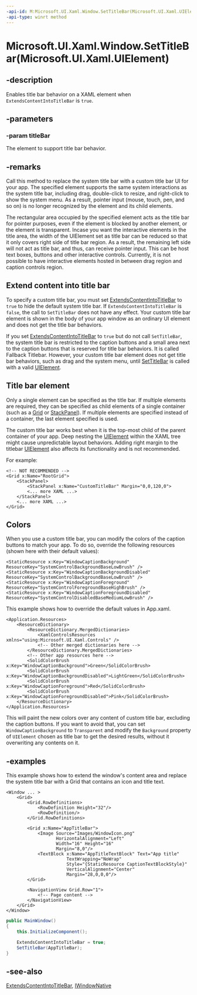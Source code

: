```yaml
---
-api-id: M:Microsoft.UI.Xaml.Window.SetTitleBar(Microsoft.UI.Xaml.UIElement)
-api-type: winrt method
---
```


# Microsoft.UI.Xaml.Window.SetTitleBar(Microsoft.UI.Xaml.UIElement)

<!--
public void SetTitleBar (Microsoft.UI.Xaml.UIElement titleBar);
-->

## -description

Enables title bar behavior on a XAML element when `ExtendsContentIntoTitleBar` is `true`.

## -parameters

### -param titleBar

The element to support title bar behavior.

## -remarks

Call this method to replace the system title bar with a custom title bar UI for your app. The specified element supports the same system interactions as the system title bar, including drag, double-click to resize, and right-click to show the system menu. As a result, pointer input (mouse, touch, pen, and so on) is no longer recognized by the element and its child elements.

The rectangular area occupied by the specified element acts as the title bar for pointer purposes, even if the element is blocked by another element, or the element is transparent.
Incase you want the interactive elements in the title area, the width of the UIElement set as title bar can be reduced so that it only covers right side of title bar region. As a result, the remaining left side will not act as title bar, and thus, can receive pointer input. This can be host text boxes, buttons and other interactive controls. Currently, it is not possible to have interactive elements hosted in between drag region and caption controls region.
## Extend content into title bar

To specify a custom title bar, you must set [ExtendsContentIntoTitleBar](window_extendscontentintotitlebar.md) to `true` to hide the default system title bar. If `ExtendsContentIntoTitleBar` is `false`, the call to `SetTitleBar` does not have any effect. Your custom title bar element is shown in the body of your app window as an ordinary UI element and does not get the title bar behaviors.

If you set [ExtendsContentIntoTitleBar](window_extendscontentintotitlebar.md) to `true` but do not call `SetTitleBar`, the system title bar is restricted to the caption buttons and a small area next to the caption buttons that is reserved for title bar behaviors. It is called Fallback Titlebar. However, your custom title bar element does not get title bar behaviors, such as drag and the system menu, until [SetTitleBar](window_settitlebar_1494775390.md) is called with a valid [UIElement](uielement.md).

## Title bar element

Only a single element can be specified as the title bar. If multiple elements are required, they can be specified as child elements of a single container (such as a [Grid](../microsoft.ui.xaml.controls/grid.md) or [StackPanel](../microsoft.ui.xaml.controls/stackpanel.md)). If multiple elements are specified instead of a container, the last element specified is used.

The custom title bar works best when it is the top-most child of the parent container of your app. Deep nesting the [UIElement](uielement.md) within the XAML tree might cause unpredictable layout behaviors. Adding right margin to the titlebar [UIElement](uielement.md) also affects its functionality and is not recommended. 

For example:

```xaml
<!-- NOT RECOMMENDED -->
<Grid x:Name="RootGrid">
    <StackPanel>
        <StackPanel x:Name="CustomTitleBar" Margin="0,0,120,0">
        <... more XAML ...>
    </StackPanel>
    <... more XAML ...>
</Grid>
```

## Colors

When you use a custom title bar, you can modify the colors of the caption buttons to match your app.  To do so, override the following resources (shown here with their default values):

```xaml
<StaticResource x:Key="WindowCaptionBackground" ResourceKey="SystemControlBackgroundBaseLowBrush" />
<StaticResource x:Key="WindowCaptionBackgroundDisabled" ResourceKey="SystemControlBackgroundBaseLowBrush" />
<StaticResource x:Key="WindowCaptionForeground" ResourceKey="SystemControlForegroundBaseHighBrush" />
<StaticResource x:Key="WindowCaptionForegroundDisabled" ResourceKey="SystemControlDisabledBaseMediumLowBrush" />
```

This example shows how to override the default values in App.xaml.

```xaml
<Application.Resources>
    <ResourceDictionary>
        <ResourceDictionary.MergedDictionaries>
            <XamlControlsResources xmlns="using:Microsoft.UI.Xaml.Controls" />
            <!-- Other merged dictionaries here -->
        </ResourceDictionary.MergedDictionaries>
        <!-- Other app resources here -->
        <SolidColorBrush x:Key="WindowCaptionBackground">Green</SolidColorBrush>
        <SolidColorBrush x:Key="WindowCaptionBackgroundDisabled">LightGreen</SolidColorBrush>
        <SolidColorBrush x:Key="WindowCaptionForeground">Red</SolidColorBrush>
        <SolidColorBrush x:Key="WindowCaptionForegroundDisabled">Pink</SolidColorBrush>
    </ResourceDictionary>
</Application.Resources>
```
This will paint the new colors over any content of custom title bar, excluding the caption buttons. If you want to avoid that, you can set `WindowCaptionBackground` to `Transparent` and modify the `Background` property of `UIElement` chosen as title bar to get the desired results, without it overwriting any contents on it.
## -examples

This example shows how to extend the window's content area and replace the system title bar with a Grid that contains an icon and title text.

```xaml
<Window ... >
    <Grid>
        <Grid.RowDefinitions>
            <RowDefinition Height="32"/>
            <RowDefinition/>
        </Grid.RowDefinitions>

        <Grid x:Name="AppTitleBar">
            <Image Source="Images/WindowIcon.png"
                   HorizontalAlignment="Left" 
                   Width="16" Height="16" 
                   Margin="8,0"/>
            <TextBlock x:Name="AppTitleTextBlock" Text="App title"
                       TextWrapping="NoWrap"
                       Style="{StaticResource CaptionTextBlockStyle}" 
                       VerticalAlignment="Center"
                       Margin="28,0,0,0"/>
        </Grid>

        <NavigationView Grid.Row="1">
            <!-- Page content -->
        </NavigationView>
    </Grid>
</Window>
```

```csharp
public MainWindow()
{
    this.InitializeComponent();

    ExtendsContentIntoTitleBar = true;
    SetTitleBar(AppTitleBar);
}
```

## -see-also

[ExtendsContentIntoTitleBar](window_extendscontentintotitlebar.md), [IWindowNative](/windows/apps/winui/reference/iwindownative)
